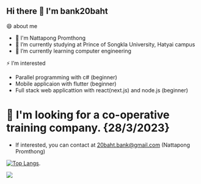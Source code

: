 ## Hi there 👋 I'm bank20baht
😄 about me
  - 👏 I'm Nattapong Promthong 
  - 🔭 I’m currently studying at Prince of Songkla University, Hatyai campus
  - 🌱 I’m currently learning computer engineering

 
 ⚡ I’m interested 
  - Parallel programming with c# (beginner) 
  - Mobile applicaion with flutter (beginner)
  - Full stack web applicattion with react(next.js) and node.js (beginner)


# 💬 I'm looking for a co-operative training company. {28/3/2023}
  - If interested, you can contact at 20baht.bank@gmail.com (Nattapong Promthong)
  
[![Top Langs](https://github-readme-stats.vercel.app/api/top-langs/?username=bank20baht&layout=compact)](https://github.com/bank20baht/github-readme-stats).

![](https://komarev.com/ghpvc/?username=bank20baht&color=orange)
<!--
**bank20baht/bank20baht** is a ✨ _special_ ✨ repository because its `README.md` (this file) appears on your GitHub profile.

Here are some ideas to get you started:

- 🔭 I’m currently working on ...
- 🌱 I’m currently learning ...
- 👯 I’m looking to collaborate on ...
- 🤔 I’m looking for help with ...
- 💬 Ask me about ...
- 📫 How to reach me: ...
- 😄 Pronouns: ...
- ⚡ Fun fact: ...
-->
